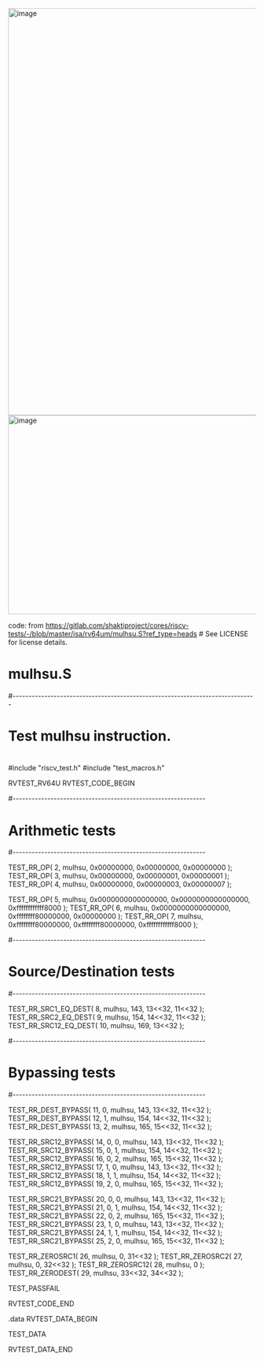 <img width="1464" height="826" alt="image" src="https://github.com/user-attachments/assets/d6fb1027-906b-45a3-aeea-1fbce2104596" />
<img width="1464" height="404" alt="image" src="https://github.com/user-attachments/assets/29406584-6528-40fe-a080-89355638fc97" />

code: from https://gitlab.com/shaktiproject/cores/riscv-tests/-/blob/master/isa/rv64um/mulhsu.S?ref_type=heads # See LICENSE for license details.

# mulhsu.S
#-----------------------------------------------------------------------------
#
# Test mulhsu instruction.
#

#include "riscv_test.h"
#include "test_macros.h"

RVTEST_RV64U
RVTEST_CODE_BEGIN

  #-------------------------------------------------------------
  # Arithmetic tests
  #-------------------------------------------------------------

  TEST_RR_OP( 2,  mulhsu, 0x00000000, 0x00000000, 0x00000000 );
  TEST_RR_OP( 3,  mulhsu, 0x00000000, 0x00000001, 0x00000001 );
  TEST_RR_OP( 4,  mulhsu, 0x00000000, 0x00000003, 0x00000007 );

  TEST_RR_OP( 5,  mulhsu, 0x0000000000000000, 0x0000000000000000, 0xffffffffffff8000 );
  TEST_RR_OP( 6,  mulhsu, 0x0000000000000000, 0xffffffff80000000, 0x00000000 );
  TEST_RR_OP( 7,  mulhsu, 0xffffffff80000000, 0xffffffff80000000, 0xffffffffffff8000 );

  #-------------------------------------------------------------
  # Source/Destination tests
  #-------------------------------------------------------------

  TEST_RR_SRC1_EQ_DEST( 8, mulhsu, 143, 13<<32, 11<<32 );
  TEST_RR_SRC2_EQ_DEST( 9, mulhsu, 154, 14<<32, 11<<32 );
  TEST_RR_SRC12_EQ_DEST( 10, mulhsu, 169, 13<<32 );

  #-------------------------------------------------------------
  # Bypassing tests
  #-------------------------------------------------------------

  TEST_RR_DEST_BYPASS( 11, 0, mulhsu, 143, 13<<32, 11<<32 );
  TEST_RR_DEST_BYPASS( 12, 1, mulhsu, 154, 14<<32, 11<<32 );
  TEST_RR_DEST_BYPASS( 13, 2, mulhsu, 165, 15<<32, 11<<32 );

  TEST_RR_SRC12_BYPASS( 14, 0, 0, mulhsu, 143, 13<<32, 11<<32 );
  TEST_RR_SRC12_BYPASS( 15, 0, 1, mulhsu, 154, 14<<32, 11<<32 );
  TEST_RR_SRC12_BYPASS( 16, 0, 2, mulhsu, 165, 15<<32, 11<<32 );
  TEST_RR_SRC12_BYPASS( 17, 1, 0, mulhsu, 143, 13<<32, 11<<32 );
  TEST_RR_SRC12_BYPASS( 18, 1, 1, mulhsu, 154, 14<<32, 11<<32 );
  TEST_RR_SRC12_BYPASS( 19, 2, 0, mulhsu, 165, 15<<32, 11<<32 );

  TEST_RR_SRC21_BYPASS( 20, 0, 0, mulhsu, 143, 13<<32, 11<<32 );
  TEST_RR_SRC21_BYPASS( 21, 0, 1, mulhsu, 154, 14<<32, 11<<32 );
  TEST_RR_SRC21_BYPASS( 22, 0, 2, mulhsu, 165, 15<<32, 11<<32 );
  TEST_RR_SRC21_BYPASS( 23, 1, 0, mulhsu, 143, 13<<32, 11<<32 );
  TEST_RR_SRC21_BYPASS( 24, 1, 1, mulhsu, 154, 14<<32, 11<<32 );
  TEST_RR_SRC21_BYPASS( 25, 2, 0, mulhsu, 165, 15<<32, 11<<32 );

  TEST_RR_ZEROSRC1( 26, mulhsu, 0, 31<<32 );
  TEST_RR_ZEROSRC2( 27, mulhsu, 0, 32<<32 );
  TEST_RR_ZEROSRC12( 28, mulhsu, 0 );
  TEST_RR_ZERODEST( 29, mulhsu, 33<<32, 34<<32 );

  TEST_PASSFAIL

RVTEST_CODE_END

  .data
RVTEST_DATA_BEGIN

  TEST_DATA

RVTEST_DATA_END


